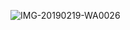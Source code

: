 ![IMG-20190219-WA0026](https://github.com/anshikabajpai23/anshikabajpai23.github.io/assets/40437600/591f7304-826d-4b93-94c3-e02370182b8e)
